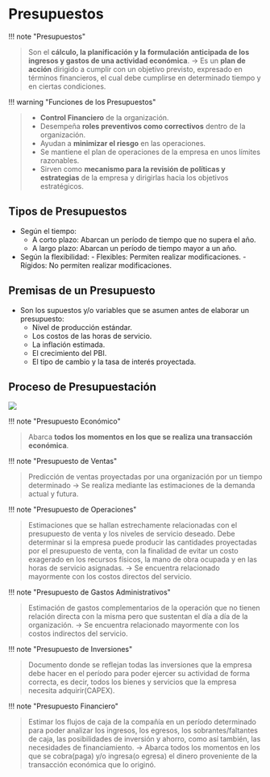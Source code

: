 # Presupuestos

!!! note "Presupuestos"
> Son el **cálculo, la planificación y la formulación anticipada de los ingresos y gastos de una actividad económica**. -> Es un **plan de acción** dirigido a cumplir con un objetivo previsto, expresado en términos financieros, el cual debe cumplirse en determinado tiempo y en ciertas condiciones.


!!! warning "Funciones de los Presupuestos"
> - **Control Financiero** de la organización.
> - Desempeña **roles preventivos como correctivos** dentro de la organización.
> - Ayudan a **minimizar el riesgo** en las operaciones.
> - Se mantiene el plan de operaciones de la empresa en unos límites razonables.
> - Sirven como **mecanismo para la revisión de políticas y estrategias** de la empresa y dirigirlas hacia los objetivos estratégicos.

## Tipos de Presupuestos
- Según el tiempo:
	- A corto plazo: Abarcan un período de tiempo que no supera el año.
	- A largo plazo: Abarcan un período de tiempo mayor a un año.
- Según la flexibilidad:
	  - Flexibles: Permiten realizar modificaciones.
	  - Rígidos: No permiten realizar modificaciones.

## Premisas de un Presupuesto
- Son los supuestos y/o variables que se asumen antes de elaborar un presupuesto:
	- Nivel de producción estándar.
	- Los costos de las horas de servicio.
	- La inflación estimada.
	- El crecimiento del PBI.
	- El tipo de cambio y la tasa de interés proyectada.
## Proceso de Presupuestación

![](Pasted%20image%2020241006185318.png)


!!! note "Presupuesto Económico"
> Abarca **todos los momentos en los que se realiza una transacción económica**.


!!! note "Presupuesto de Ventas"
> Predicción de ventas proyectadas por una organización por un tiempo determinado -> Se realiza mediante las estimaciones de la demanda actual y futura.


!!! note "Presupuesto de Operaciones"
> Estimaciones que se hallan estrechamente relacionadas con el presupuesto de venta y los niveles de servicio deseado.
> Debe determinar si la empresa puede producir las cantidades proyectadas por el presupuesto de venta, con la finalidad de evitar un costo exagerado en los recursos físicos, la mano de obra ocupada y en las horas de servicio asignadas. -> Se encuentra relacionado mayormente con los costos directos del servicio.


!!! note "Presupuesto de Gastos Administrativos"
> Estimación de gastos complementarios de la operación que no tienen relación directa con la misma pero que sustentan el día a día de la organización. -> Se encuentra relacionado mayormente con los costos indirectos del servicio.


!!! note "Presupuesto de Inversiones"
> Documento donde se reflejan todas las inversiones que la empresa debe hacer en el período para poder ejercer su actividad de forma correcta, es decir, todos los bienes y servicios que la empresa necesita adquirir(CAPEX).


!!! note "Presupuesto Financiero"
> Estimar los flujos de caja de la compañía en un período determinado para poder analizar los ingresos, los egresos, los sobrantes/faltantes de caja, las posibilidades de inversión y ahorro, como así también, las necesidades de financiamiento. -> Abarca todos los momentos en los que se cobra(paga) y/o ingresa(o egresa) el dinero proveniente de la transacción económica que lo originó.

